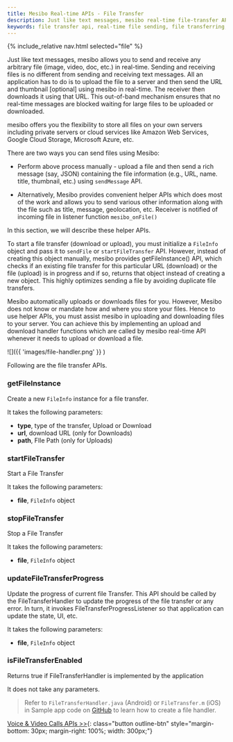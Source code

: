 ```yaml
---
title: Mesibo Real-time APIs - File Transfer
description: Just like text messages, mesibo real-time file-transfer API allows you to send and receive any arbitrary file - image, video, doc, etc. 
keywords: file transfer api, real-time file sending, file transferring, instance file transfer api, file transfer api for android, file transfer api for ios 
---
```

{% include_relative nav.html selected="file" %}

Just like text messages, mesibo allows you to send and receive any arbitrary file (image, video, doc, etc.) in real-time. Sending and receiving files is no different from sending and receiving text messages. All an application has to do is to upload the file to a server and then send the URL and thumbnail [optional] using mesibo in real-time. The receiver then downloads it using that URL. This out-of-band mechanism ensures that no real-time messages are blocked waiting for large files to be uploaded or downloaded.

mesibo offers you the flexibility to store all files on your own servers including private servers or cloud services like Amazon Web Services, Google Cloud Storage, Microsoft Azure, etc.

There are two ways you can send files using Mesibo:

 - Perform above process manually - upload a file and then send a rich message (say, JSON) containing the file information (e.g., URL, name. title, thumbnail, etc.) using `sendMessage` API.

 - Alternatively, Mesibo provides convenient helper APIs which does most of the work and allows you to send various other information along with the file such as title, message, geolocation, etc. Receiver is notified of incoming file in listener function `mesibo_onFile()`
 
In this section, we will describe these helper APIs.

To start a file transfer (download or upload), you must initialize a `FileInfo` object and pass it to `sendFile` or `startFileTransfer` API. However, instead of creating this object manually, mesibo provides getFileInstance() API, which checks if an existing file transfer for this particular URL (download) or the file (upload) is in progress and if so, returns that object instead of creating a new object. This highly optimizes sending a file by avoiding duplicate file transfers.

Mesibo automatically uploads or downloads files for you. However, Mesibo does not know or mandate how and where you store your files. Hence to use helper APIs, you must assist mesibo in uploading and downloading files to your server. You can achieve this by implementing an upload and download handler functions which are called by mesibo real-time API whenever it needs to upload or download a file.  

![]({{ 'images/file-handler.png' }} )

Following are the file transfer APIs.

### getFileInstance
Create a new `FileInfo` instance for a file transfer. 

It takes the following parameters:
 
  - **type**, type of the transfer, Upload or Download
  - **url**, download URL (only for Downloads)
  - **path**, FIle Path (only for Uploads)

### startFileTransfer
Start a File Transfer

It takes the following parameters:
 
  - **file**, `FileInfo` object

### stopFileTransfer
Stop a File Transfer

It takes the following parameters:
 
  - **file**, `FileInfo` object

### updateFileTransferProgress
Update the progress of current file Transfer. This API should be called by the FileTransferHandler to update the progress of the file transfer or any error. In turn, it invokes FileTransferProgressListener so that application can update the state, UI, etc.

It takes the following parameters:
 
  - **file**, `FileInfo` object

### isFileTransferEnabled
Returns true if FileTransferHandler is implemented by the application

It does not take any parameters.


> Refer to `FileTransferHandler.java` (Android) or `FileTransfer.m` (iOS) in Sample app code on [GitHub](https://github.com/mesibo/samples/) to learn how to create a file handler.


[Voice &amp; Video Calls APIs >>](calls.md){: class="button outline-btn" style="margin-bottom: 30px; margin-right: 100%; width: 300px;"}
